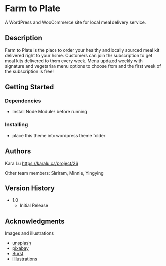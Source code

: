 # Farm to Plate

A WordPress and WooCommerce site for local meal delivery service.

## Description

Farm to Plate is the place to order your healthy and locally sourced meal kit delivered right to your home. Customers can join the subscription to get meal kits delivered to them every week. Menu updated weekly with signature and vegetarian menu options to choose from and the first week of the subscription is free!

## Getting Started

### Dependencies

* Install Node Modules before running

### Installing

* place this theme into wordpress theme folder

## Authors

Kara Lu
https://karalu.ca/project/26

Other team members: Shriram, Minnie, Yingying

## Version History

* 1.0
    * Initial Release

## Acknowledgments

Images and illustrations
* [unsplash](https://unsplash.com/)
* [pixabay](https://pixabay.com/)
* [Burst](https://burst.shopify.com/)
* [illlustrations](https://illlustrations.co/)